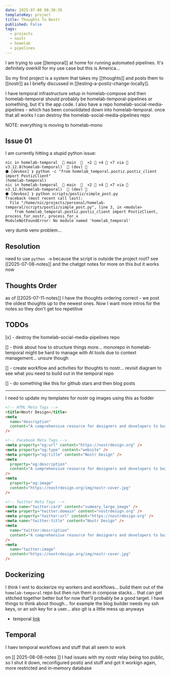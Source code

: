 ```yaml
---
date: 2025-07-08 08:30:35
templateKey: project
title: Thoughts To Nostr
published: False
tags:
  - projects
  - nostr
  - homelab
  - pipelines
---
```


I am trying to use [[temporal]] at home for running automated pipelines. It's
definitely overkill for my use case but this is America...

So my first project is a system that takes my [[thoughts]] and posts them to
[[nostr]] as I briefly discussed in [[testing-a-postiz-change-locally]].

I have temporal infrastructure setup in homelab-compose and then
homelab-temporal should probably be homelab-temporal-pipelines or something,
but it's the app code. I also have a repo homelab-social-media-pipelines -
which has been consolidated down into homelab-temporal. once that all works I
can destroy the homelab-social-media-pipelines repo

NOTE: everything is moving to homelab-mono

## Issue 01

I am currently hitting a stupid python issue:

```
nic in homelab-temporal   main    ×2  ×4  ×7 via   v3.12.8(homelab-temporal)   (dev) 󰒄
⬢ [devbox] ❯ python -c "from homelab_temporal.postiz.postiz_client import PostizClient"
(homelab-temporal)
nic in homelab-temporal   main    ×2  ×4  ×7 via   v3.12.8(homelab-temporal)   (dev) 󰒄
⬢ [devbox] ❯ python scripts/postiz/simple_post.py
Traceback (most recent call last):
  File "/home/nic/projects/personal/homelab-temporal/scripts/postiz/simple_post.py", line 3, in <module>
    from homelab_temporal.postiz.postiz_client import PostizClient, process_for_nostr, process_for_x
ModuleNotFoundError: No module named 'homelab_temporal'
```

very dumb venv problem...

## Resolution

need to use `python -m` because the script is outside the project root? see [[2025-07-08-notes]] and the chatgpt notes for more on this but it works now

## Thoughts Order

as of [[2025-07-11-notes]] I have the thoughts ordering correct - we post the oldest thoughts up to the newest ones. Now I want more intros for the notes so they don't get too repetitive

## TODOs

[x] - destroy the homelab-social-media-pipelines repo

[] - think about how to structure things more... monorepo in homelab-temporal might be hard to manage with AI tools due to context management... unsure though

[] - create workflow and activities for thoughts to nostr... revisit diagram to see what you need to build out in the temporal repo

[] - do something like this for github stars and then blog posts

---

I need to update my templates for nostr og images using this as fodder

```html
<!-- HTML Meta Tags -->
<title>Nostr Design</title>
<meta
  name="description"
  content="A comprehensive resource for designers and developers to build successful nostr products"
/>

<!-- Facebook Meta Tags -->
<meta property="og:url" content="https://nostrdesign.org" />
<meta property="og:type" content="website" />
<meta property="og:title" content="Nostr Design" />
<meta
  property="og:description"
  content="A comprehensive resource for designers and developers to build successful nostr products"
/>
<meta
  property="og:image"
  content="https://nostrdesign.org/img/nostr-cover.jpg"
/>

<!-- Twitter Meta Tags -->
<meta name="twitter:card" content="summary_large_image" />
<meta property="twitter:domain" content="nostrdesign.org" />
<meta property="twitter:url" content="https://nostrdesign.org" />
<meta name="twitter:title" content="Nostr Design" />
<meta
  name="twitter:description"
  content="A comprehensive resource for designers and developers to build successful nostr products"
/>
<meta
  name="twitter:image"
  content="https://nostrdesign.org/img/nostr-cover.jpg"
/>
```

## Dockerizing

I think I wnt to dockerize my workers and workflows... build them out of the `homelab-temporal` repo but then run them in compose stacks... that can get stitched together better but for now that'll probably be a good target.
I have things to think about though... for example the blog builder needs my ssh keys, or an ssh key for a user... also git is a little mess up anyways

- temporal [link](https://temporal-ui.paynepride.com/namespaces/default/workflows/blog-build-ee488b69-6cdf-4819-bccd-df183cf8ec13/01981101-e48b-712a-96db-328ce720c13c/history)

## Temporal

I haev temporal workflows and stuff that all seem to work

on [[ 2025-08-08-notes ]] I had issues with my nostr relay being too public, so I shut it down, reconfigured postiz and stuff and got it workign again, more restricted and in-memory database
